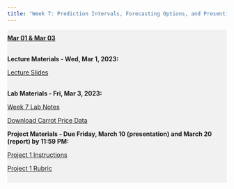 ```yaml
---
title: "Week 7: Prediction Intervals, Forecasting Options, and Presenting in Tableau"
---
```


<div style="background-color:rgba(0, 0, 0, 0.0470588); text-align:left; vertical-align: middle; padding:10px 0;">
<b><u>Mar 01 & Mar 03</u></b> <br> <br>

<b>Lecture Materials - Wed, Mar 1, 2023:</b> <br>


<a  href="/materials/unit_01/week_03/lecture_01_week_03.html" target="_blank">Lecture Slides</a> <br> <br>


<b>Lab Materials - Fri, Mar 3, 2023:</b> <br>

<a  href="/materials/unit_01/week_03/lab_01_week_03.html" target="_blank">Week 7 Lab Notes</a> <br> 

<a  href="/materials/unit_01/inputs/carrots_prices.csv" download>Download Carrot Price Data</a> <br>





<b>Project Materials - Due Friday, March 10 (presentation) and March 20 (report) by 11:59 PM:</b> <br>

<a  href="/materials/unit_01/week_03/ps7.html" target="_blank">Project 1 Instructions</a> <br> 

<a  href="/materials/unit_01/week_03/project_1_rubric.html" target="_blank">Project 1 Rubric</a> <br> 



<!---
<b>Additional Resources:</b> <br>

<a  href="https://32net.id/bukaheula/share/SYCWaE5oc1kTqt9D6VLB0wqSno3PFMgUBWRAWeh9.pdf" target="_blank"><i>Better Data Visualizations</i> by Jonathan Schwabish - Free PDF </a> <br>


<a  href="https://policyviz.com/resources/" target="_blank">Jonathan Schwabish - Data Vis Resources </a> <br>

-->
</div>

